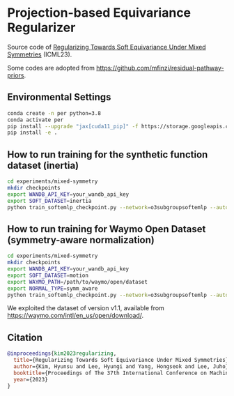# Projection-based Equivariance Regularizer
Source code of [Regularizing Towards Soft Equivariance Under Mixed Symmetries](https://arxiv.org/abs/2306.00356) (ICML23).

Some codes are adopted from https://github.com/mfinzi/residual-pathway-priors.

## Environmental Settings
```bash
conda create -n per python=3.8
conda activate per
pip install --upgrade "jax[cuda11_pip]" -f https://storage.googleapis.com/jax-releases/jax_cuda_releases.html
pip install -e .
```

## How to run training for the synthetic function dataset (inertia)
```bash
cd experiments/mixed-symmetry
mkdir checkpoints
export WANDB_API_KEY=your_wandb_api_key
export SOFT_DATASET=inertia
python train_softemlp_checkpoint.py --network=o3subgroupsoftemlp --auto_equiv
```

## How to run training for Waymo Open Dataset (symmetry-aware normalization)
```bash
cd experiments/mixed-symmetry
mkdir checkpoints
export WANDB_API_KEY=your_wandb_api_key
export SOFT_DATASET=motion
export WAYMO_PATH=/path/to/waymo/open/dataset
export NORMAL_TYPE=symm_aware
python train_softemlp_checkpoint.py --network=o3subgroupsoftemlp --auto_equiv
```
We exploited the dataset of version v1.1, available from https://waymo.com/intl/en_us/open/download/.

## Citation
```bibtex
@inproceedings{kim2023regularizing,
  title={Regularizing Towards Soft Equivariance Under Mixed Symmetries},
  author={Kim, Hyunsu and Lee, Hyungi and Yang, Hongseok and Lee, Juho},
  booktitle={Proceedings of The 37th International Conference on Machine Learning (ICML 2020)},
  year={2023}
}
```